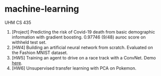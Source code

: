 # machine-learning
UHM CS 435

1. [Project] Predicting the risk of Covid-19 death from basic demographic information with gradient boosting. 0.97746 (9/48) auroc score on withheld test set. 
2. [HW4] Building an artificial neural network from scratch. Evaluated on the Fashion MNIST dataset.
3. [HW5] Training an agent to drive on a race track with a ConvNet. Demo [here](https://drive.google.com/file/d/1GOn9-fWUm-s1cgM3h2PCBo7tFW6wGS0O/view?usp=sharing). 
4. [HW6] Unsupervised transfer learning with PCA on Pokemon. 
